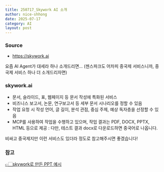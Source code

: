 ```yaml
---
title: 250717_Skywork AI 소개
author: nice-shhong
date: 2025-07-17
category: AI
layout: post
---
```

### Source
* https://skywork.ai

요즘 AI Agent가 대세라 하나 소개드리면... (젠스파크도 어차피 중국제 서비스니까, 중국제 서비스 하나 더 소개드리자면)

### skywork.ai
* 문서, 슬라이드, 표, 웹페이지 등 문서 작성에 특화된 서비스
* 비즈니스 보고서, 논문, 연구보고서 등 세부 문서 시나리오를 정할 수 있음
* 작업 요청 시 작성 언어, 글 길이, 분석 관점, 중심 주제, 예상 독자층을 선정할 수 있음
* MCP를 사용하여 작업을 수행하고 있으며, 작업 결과는 PDF, DOCX, PPTX, HTML 등으로 제공
  : 다만, 테스트 결과 docx로 다운로드하면 중국어로 나옵니다.

비싸고 중국제지만 이런 서비스도 있더라 정도로 참고해주시면 좋겠습니다!


### 참고
[👉🏻skywork로 만든 PPT 예시](업무일지%20작성을%20위한%20옵시디언%20활용%20전략(skywork).pdf)